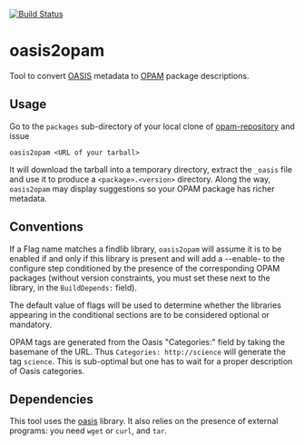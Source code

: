 [![Build Status](https://travis-ci.org/Chris00/oasis2opam.svg?branch=master)](https://travis-ci.org/Chris00/oasis2opam)

oasis2opam
==========

Tool to convert [OASIS](https://github.com/ocaml/oasis) metadata to
[OPAM](https://github.com/OCamlPro/opam) package descriptions.

Usage
-----

Go to the `packages` sub-directory of your local clone of
[opam-repository](https://github.com/OCamlPro/opam-repository) and
issue

    oasis2opam <URL of your tarball>

It will download the tarball into a temporary directory, extract the
`_oasis` file and use it to produce a `<package>.<version>` directory.
Along the way, `oasis2opam` may display suggestions so your OPAM
package has richer metadata.

Conventions
-----------

If a Flag name matches a findlib library, ``oasis2opam`` will assume
it is to be enabled if and only if this library is present and will
add a --enable-<flag> to the configure step conditioned by the
presence of the corresponding OPAM packages (without version
constraints, you must set these next to the library, in the
``BuildDepends:`` field).

The default value of flags will be used to determine whether the
libraries appearing in the conditional sections are to be considered
optional or mandatory.

OPAM tags are generated from the Oasis "Categories:" field by taking
the basemane of the URL.  Thus ``Categories: http://science`` will
generate the tag ``science``.  This is sub-optimal but one has to wait
for a proper description of Oasis categories.


Dependencies
------------

This tool uses the [oasis](https://github.com/ocaml/oasis) library.
It also relies on the presence of external programs: you need `wget`
or `curl`, and `tar`.
